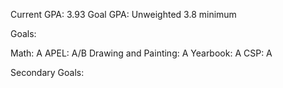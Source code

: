 Current GPA: 3.93
Goal GPA: Unweighted 3.8 minimum

Goals:

Math: A 
APEL: A/B
Drawing and Painting: A
Yearbook: A
CSP: A

Secondary Goals:
